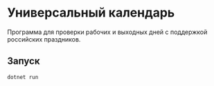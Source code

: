 # Универсальный календарь

Программа для проверки рабочих и выходных дней с поддержкой российских праздников.

## Запуск

```bash
dotnet run